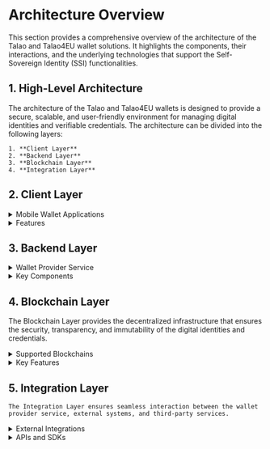 # Architecture Overview

This section provides a comprehensive overview of the architecture of the Talao and Talao4EU wallet solutions. It highlights the components, their interactions, and the underlying technologies that support the Self-Sovereign Identity (SSI) functionalities.

## 1. High-Level Architecture

The architecture of the Talao and Talao4EU wallets is designed to provide a secure, scalable, and user-friendly environment for managing digital identities and verifiable credentials. The architecture can be divided into the following layers:

    1. **Client Layer**
    2. **Backend Layer**
    3. **Blockchain Layer**
    4. **Integration Layer**


## 2. Client Layer
   <details>
      <summary>Mobile Wallet Applications</summary>
    
        - **Talao Wallet**: Available on iOS and Android, this app enables users to manage their digital identities, request and store verifiable credentials, and present credentials when needed.
        - **Talao4EU Wallet**: Similar to the Talao Wallet, this app is tailored for European Union regulations and standards, providing enhanced features for compliance and security.
   </details>
   <details>
      <summary>Features</summary>
    
        - User-friendly interface for managing credentials.
        - Secure storage of private keys and credentials.
        - QR code scanning for easy credential sharing and verification.
        - Notifications for credential issuance, updates, and revocations.
   </details>

## 3. Backend Layer
   <details>
      <summary>Wallet Provider Service</summary>
    
        The Wallet Provider Service is the core component that interacts with both the client applications and the blockchain. It is responsible for the following:

        - **User Management**: Handles user registration, authentication, and profile management.
        - **Credential Issuance**: Manages the issuance process of verifiable credentials by interacting with credential issuers.
        - **Credential Storage**: Securely stores credentials in the user's wallet and ensures their availability when needed.
        - **Configuration Management**: Provides the capability to customize the wallet experience based on user or organization requirements.
   </details>
   <details>
      <summary>Key Components</summary>
    
        - **API Gateway**: Facilitates communication between the mobile apps and the backend services.
        - **Identity Management Service**: Manages user identities and authentication processes.
        - **Credential Management Service**: Handles the issuance, storage, update, and revocation of credentials.
        - **Configuration Service**: Manages user and organizational configurations, enabling a customized wallet experience.
   </details>


## 4. Blockchain Layer
The Blockchain Layer provides the decentralized infrastructure that ensures the security, transparency, and immutability of the digital identities and credentials.
   <details>
      <summary>Supported Blockchains</summary>
    
        - **Tezos**: Used for its robust smart contract capabilities and efficient transaction processing.
        - **Ethereum**: Leveraged for its widespread adoption and support for complex smart contracts.
        - **Polygon**: Provides scalability and lower transaction fees, enhancing the user experience.
        - **BNB Chain**: Offers interoperability and efficient transaction processing for digital identity management.
   </details>
   <details>
      <summary>Key Features</summary>
    
        - **Decentralized Identifiers (DIDs)**: Unique identifiers anchored on the blockchain, providing a secure and verifiable way to manage digital identities.
        - **Verifiable Credentials (VCs)**: Credentials issued by trusted authorities, cryptographically signed and stored in a decentralized manner.
        - **Smart Contracts**: Automate the issuance, revocation, and verification processes of credentials.
   </details>

## 5. Integration Layer

    The Integration Layer ensures seamless interaction between the wallet provider service, external systems, and third-party services.
   <details>
      <summary>External Integrations</summary>
    
        - **Identity Providers**: Integrates with various identity providers for authentication and credential issuance.
        - **Compliance Services**: Ensures adherence to regulatory requirements by integrating with compliance and verification services.
        - **Third-Party Services**: Facilitates integration with other applications and services, enhancing the functionality and interoperability of the wallet.
   </details>
   <details>
      <summary>APIs and SDKs</summary>
    
        - **RESTful APIs**: Provide a standardized way for external systems to interact with the wallet provider service.
        - **SDKs**: Offer libraries and tools for developers to integrate wallet functionalities into their own applications.
   </details>